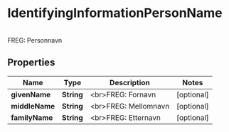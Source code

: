 

# IdentifyingInformationPersonName

<br>FREG: Personnavn

## Properties

| Name | Type | Description | Notes |
|------------ | ------------- | ------------- | -------------|
|**givenName** | **String** | &lt;br&gt;FREG: Fornavn |  [optional] |
|**middleName** | **String** | &lt;br&gt;FREG: Mellomnavn |  [optional] |
|**familyName** | **String** | &lt;br&gt;FREG: Etternavn |  [optional] |



